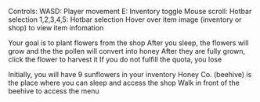 Controls:
WASD: Player movement
E: Inventory toggle
Mouse scroll: Hotbar selection
1,2,3,4,5: Hotbar selection
Hover over item image (inventory or shop) to view item infomation

Your goal is to plant flowers from the shop
After you sleep, the flowers will grow and the the pollen will convert into honey
After they are fully grown, click the flower to harvest it
If you do not fulfill the quota, you lose

Initially, you will have 9 sunflowers in your inventory
Honey Co. (beehive) is the place where you can sleep and access the shop
Walk in front of the beehive to access the menu
